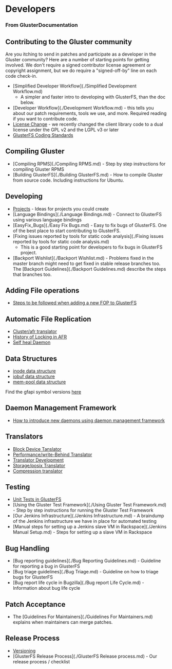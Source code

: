 Developers
==========

### From GlusterDocumentation

Contributing to the Gluster community
-------------------------------------

Are you itching to send in patches and participate as a developer in the
Gluster community? Here are a number of starting points for getting
involved. We don't require a signed contributor license agreement or
copyright assignment, but we do require a "signed-off-by" line on each
code check-in.

-   [Simplified Developer Workflow](./Simplified Development Workflow.md)
    - A simpler and faster intro to developing with GlusterFS, than the
    doc below.
-   [Developer Workflow](./Development Workflow.md) - this tells
    you about our patch requirements, tools we use, and more. Required
    reading if you want to contribute code.
-   [License
    Change](http://www.gluster.org/2012/05/glusterfs-license-change/) -
    we recently changed the client library code to a dual license under
    the GPL v2 and the LGPL v3 or later
-   [GlusterFS Coding Standards](./coding-standard.md)

Compiling Gluster
-----------------

-   [Compiling RPMS](./Compiling RPMS.md) - Step by step
    instructions for compiling Gluster RPMS
-   [Building GlusterFS](./Building GlusterFS.md) - How to compile
    Gluster from source code. Including instructions for Ubuntu.

Developing
----------

-   [Projects](./Projects.md) - Ideas for projects you could
    create
-   [Language Bindings](./Language Bindings.md) - Connect to
    GlusterFS using various language bindings
-   [EasyFix\_Bugs](./Easy Fix Bugs.md) - Easy to fix bugs of
    GlusterFS. One of the best place to start contributing to GlusterFS.
-   [Fixing issues reported by tools for static code
    analysis](./Fixing issues reported by tools for static code analysis.md)
    - This is a good starting point for developers to fix bugs in
    GlusterFS project.
-   [Backport Wishlist](./Backport Wishlist.md) - Problems fixed
    in the master branch might need to get fixed in stable release
    branches too.
    The [Backport Guidelines](./Backport Guidelines.md) describe the steps that
    branches too.

Adding File operations
----------------------

-   [Steps to be followed when adding a new FOP to GlusterFS ](./adding-fops.md)

Automatic File Replication
--------------------------

-   [Cluster/afr translator](./afr.md)
-   [History of Locking in AFR](./afr-locks-evolution.md)
-   [Self heal Daemon](./afr-self-heal-daemon.md)

Data Structures
---------------

-   [inode data structure](./datastructure-inode.md)
-   [iobuf data structure](./datastructure-iobuf.md)
-   [mem-pool data structure](./datastructure-mem-pool.md)

Find the gfapi symbol versions [here](./gfapi-symbol-versions.md)

Daemon Management Framework
---------------------------

-   [How to introduce new daemons using daemon management framework](./daemon-management-framework.md)

Translators
-----------

-   [Block Device Tanslator](./bd-xlator.md)
-   [Performance/write-Behind Translator](./write-behind.md)
-   [Translator Development](./translator-development.md)
-   [Storage/posix Translator](./posix.md)
-   [Compression translator](./network_compression.md)

Testing
-------

-   [Unit Tests in GlusterFS](./unittest.md)
-   [Using the Gluster Test
    Framework](./Using Gluster Test Framework.md) - Step by
    step instructions for running the Gluster Test Framework
-   [Our Jenkins Infrastructure](./Jenkins Infrastructure.md) - A
    braindump of the Jenkins infrastructure we have in place for
    automated testing
-   [Manual steps for setting up a Jenkins slave VM in
    Rackspace](./Jenkins Manual Setup.md) - Steps for setting up a slave
    VM in Rackspace

Bug Handling
------------

-   [Bug reporting guidelines](./Bug Reporting Guidelines.md) -
    Guideline for reporting a bug in GlusterFS
-   [Bug triage guidelines](./Bug Triage.md) - Guideline on how to
    triage bugs for GlusterFS
-   [Bug report life cycle in
    Bugzilla](./Bug report Life Cycle.md) - Information about bug
    life cycle

Patch Acceptance
----------------

-   The [Guidelines For
    Maintainers](./Guidelines For Maintainers.md) explains when
    maintainers can merge patches.

Release Process
---------------

-   [Versioning](./versioning.md)
-   [GlusterFS Release Process](./GlusterFS Release process.md) -
    Our release process / checklist
